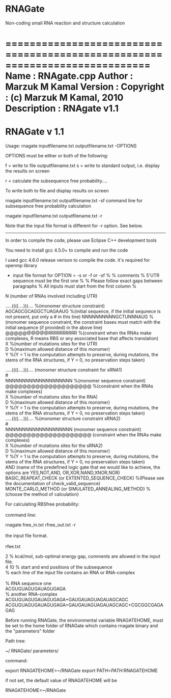 # RNAGate
Non-coding small RNA reaction and structure calculation


============================================================================
 Name        : RNAgate.cpp
 Author      : Marzuk M Kamal
 Version     :
 Copyright   : (c) Marzuk M Kamal, 2010
 Description : RNAgate v1.1
============================================================================


  # RNAGate v 1.1
 
  Usage:
  rnagate inputfilename.txt outputfilename.txt -OPTIONS
 
  OPTIONS must be either or both of the following:
 
  f = write to file outputfilename.txt
  s = write to standard output, i.e. display the results on screen
 
  r = calculate the subsequence free probability....
 
  To write both to file and display results on screen
 
   rnagate inputfilename.txt outputfilename.txt -sf
  command line for subsequence free probability calculation
 
   rnagate inputfilename.txt outputfilename.txt -r
 
 
  Note that the input file format is different for -r option. See below.
 
 

 *********************************************************************************
 In order to compile the code, please use Eclipse C++ development tools

 You need to install gcc 4.5.0+ to compile and run the code
 
 I used gcc 4.6.0 release verison to compile the code. it's required for openmp library
 



 * input file format for OPTION = -s or -f or -sf
 %
 % comments
 % 5'UTR sequence must be the first one
 %
 % Please follow exact gaps between paragraphs
 % All inputs must start from the first column
 %
 
 N (number of RNAs involved including UTR)
 
 .....((((....))).... %(monomer structure constraint)
 AGCAGCGCAGGCTUAGAAUG %(initial sequence, if the initial sequnece is not present, put only a # in this line)
 NNNNNNNNNNGCTUNNNAUG %(monomer sequence constraint, the constraint bases must match with the initial sequence (if provided) in the above line)
 @@@@@@@@@@RRRRRRRRRR %(constraint when the RNAs make complexes, R means RBS or any associated base that affects translation) <br/>
 X			%(number of mutations sites for the UTR) <br/>
 D			%(maximum allowed distance of this monomer)<br/>
 Y			%(Y = 1 is the computation attempts to preserve, during mutations, the stems of the RNA structures, if Y = 0, no preservation steps taken) <br/>
 
 .....((((....))).... (monomer structure constraint for sRNA1) <br/>
 \# <br/>
 NNNNNNNNNNNNNNNNNNNN %(monomer sequence constraint) <br/>
 @@@@@@@@@@@@@@@@@@@@ %(constraint when the RNAs make complexes) <br/>
 X			%(number of mutations sites for the RNA) <br/>
 D			%(maximum allowed distance of this monomer) <br/>
 Y			%(Y = 1 is the computation attempts to preserve, during mutations, the stems of the RNA structures, if Y = 0, no preservation steps taken) <br/>
 .....((((....))).... %(monomer structure constraint sRNA2)<br/>
 \#<br/>
 NNNNNNNNNNNNNNNNNNNN (monomer sequence constraint)<br/>
 @@@@@@@@@@@@@@@@@@@@ (constraint when the RNAs make complexes)<br/>
 X			%(number of mutations sites for the sRNA2)<br/>
 D			%(maximum allowed distance of this monomer)<br/>
 Y			%(Y = 1 is the computation attempts to preserve, during mutations, the stems of the RNA structures, if Y = 0, no preservation steps taken)<br/>
 AND	(name of the predefined logic gate that we would like to achieve, the options are YES,NOT,AND, OR,XOR,NAND,XNOR,NOR)<br/>
 BASIC_REAPEAT_CHECK (or EXTENTED_SEQUENCE_CHECK)  %(Please see the documentation of check_valid_sequence)<br/>
 MONTE_CARLO_METHOD  (or SIMULATED_ANNEALING_METHOD)  %(choose the method of calculation)<br/>
  


 For calculating RBSfree probability:<br/>
 <br/>
 command line:<br/>
 
 rnagate free_in.txt rfree_out.txt -r<br/>
 <br/>
 the input file format.<br/>
 <br/>
 rfee.txt<br/>
 
2 % kcal/mol, sub-optimal energy gap, comments are allowed in the input file.<br/>
4 10 % start and end positions of the subsequence<br/>
% each line of the input file contains an RNA or RNA-complex<br/>
<br/>
% RNA sequence one<br/>
ACGUGUAGUGAUAGUGAGA<br/>
% another RNA-complex<br/>
ACGUGUAGUGAUAGUGAGA+GAUGAUAGUAGAUAGCAGC<br/>
ACGUGUAGUGAUAGUGAGA+GAUGAUAGUAGAUAGCAGC+CGCGGCGAGAGAG<br/>



 Before running RNAGate, the environmental variable RNAGATEHOME, must be set to the home folder of RNAGate which contains rnagate binary and the "parameters" folder<br/>

 Path tree:<br/>
 
 ~/
   RNAGate/
    		parameters/

command:

export RNAGATEHOME=~/RNAGate
export PATH=$PATH:$RNAGATEHOME

if not set, the default value of RNAGATEHOME will be

RNAGATEHOME=~/RNAGate


